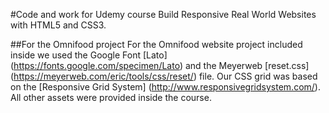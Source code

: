 #Code and work for Udemy course Build Responsive Real World Websites with HTML5 and CSS3.


##For the Omnifood project
For the Omnifood website project included inside we used the Google Font [Lato] (https://fonts.google.com/specimen/Lato) and the Meyerweb [reset.css] (https://meyerweb.com/eric/tools/css/reset/) file. Our CSS grid was based on the [Responsive Grid System] (http://www.responsivegridsystem.com/). All other assets were provided inside the course.
